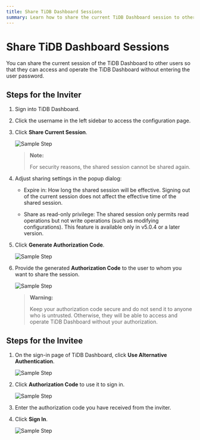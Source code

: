 ```yaml
---
title: Share TiDB Dashboard Sessions
summary: Learn how to share the current TiDB Dashboard session to other users.
---
```


# Share TiDB Dashboard Sessions

You can share the current session of the TiDB Dashboard to other users so that they can access and operate the TiDB Dashboard without entering the user password.

## Steps for the Inviter

1. Sign into TiDB Dashboard.

2. Click the username in the left sidebar to access the configuration page.

3. Click **Share Current Session**.

    ![Sample Step](https://download.pingcap.com/images/docs/dashboard/dashboard-session-share-settings-1.png)

   > **Note:**
   >
   > For security reasons, the shared session cannot be shared again.

4. Adjust sharing settings in the popup dialog:

   - Expire in: How long the shared session will be effective. Signing out of the current session does not affect the effective time of the shared session.

   - Share as read-only privilege: The shared session only permits read operations but not write operations (such as modifying configurations). This feature is available only in v5.0.4 or a later version.

5. Click **Generate Authorization Code**.

   ![Sample Step](https://download.pingcap.com/images/docs/dashboard/dashboard-session-share-settings-2.png)

6. Provide the generated **Authorization Code** to the user to whom you want to share the session.

   ![Sample Step](https://download.pingcap.com/images/docs/dashboard/dashboard-session-share-settings-3.png)

   > **Warning:**
   >
   > Keep your authorization code secure and do not send it to anyone who is untrusted. Otherwise, they will be able to access and operate TiDB Dashboard without your authorization.

## Steps for the Invitee

1. On the sign-in page of TiDB Dashboard, click **Use Alternative Authentication**.

   ![Sample Step](https://download.pingcap.com/images/docs/dashboard/dashboard-session-share-signin-1.png)

2. Click **Authorization Code** to use it to sign in.

   ![Sample Step](https://download.pingcap.com/images/docs/dashboard/dashboard-session-share-signin-2.png)

3. Enter the authorization code you have received from the inviter.

4. Click **Sign In**.

   ![Sample Step](https://download.pingcap.com/images/docs/dashboard/dashboard-session-share-signin-3.png)
